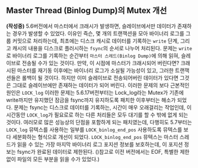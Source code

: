 ## Master Thread (Binlog Dump)의 Mutex 개선
**(작성중)**
5.6버전에서 마스터에서 크래시가 발생하면, 슬레이브에서만 데이터가 존재하는 경우가 발생할 수 있었다. 이유인 즉슨, 몇 개의 트랜잭션을 모아 바이너리 로그를 그룹 커밋으로 처리하는데, 최초에는 디스크 캐시로 데이터를 기록하는 `write` 단계, 그리고 캐시의 내용을 디스크로 플러시하는 `fsync`의 순서로 나누어 처리된다. 문제는 `write`로 바이너리 로그를 기록하는 순간부터 `마스터 스레드(Binlog Dump)`에 의해 읽혀, 슬레이브로 전송될 수가 있는 것이다. 만약, 이 시점에 마스터가 크래시되어 버린다면? 크래시된 마스터를 재기동 이후에는 바이너리 로그가 소실될 가능성이 있고, 그러한 트랜잭션들은 롤백이 될 것이다. 하지만 이미 슬레이브로 전송되어버린 데이터가 있다면 그것은 그대로 슬레이브에만 존재하는 데이터가 되어 버린다. 이러한 문제의 보다 근본적인 원인은 `LOCK_log`
이러한 문제는 5.6.17버전부터는 Lock_log라는 Mutex가 기존에 write까지만 유지했던 잠금을 fsync까지 유지하도록 패치한 이후부터는 해소가 되었다. 문제는 fsync는 디스크로 데이터를 기록하는, 시간이 매우 오래걸리는 작업인데, 이 시간동안 `LOCK_log`가 필요로로 하는 다른 처리들은 모두 대기를 할 수 밖에 없게 되는 것이다. 여러모로 많은 성능상의 단점을 포함하게 되는 패치였는데, 다행히도 5.7부터는 `LOCK_log` 뮤텍스를 사용하는 일부를 `LOCK_binlog_end_pos` 사용하도록 뮤텍스를 보다 세분화하는 형식으로 개선이 되었다. `LOCK_binlog_end_pos` 뮤텍스는 마스터 스레드가 읽을 수 있는 가장 마지막 바이너리 로그 포지션 정보를 보호하는데, 이 포지션 정보는 fsync가 완료된 데이터로 제한된다. ()참고로 이전 버전에서는 EOF, 특별한 제한없이 파일의 모든 부분을 읽을 수가 있었다.)
